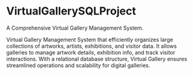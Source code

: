 # VirtualGallerySQLProject
A Comprehensive Virtual Gallery Management System.

Virtual Gallery Management System that efficiently organizes large collections of artworks, artists, exhibitions, and visitor data. It allows galleries to manage artwork details, exhibition info, and track visitor interactions. With a relational database structure, Virtual Gallery ensures streamlined operations and scalability for digital galleries.
